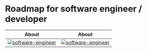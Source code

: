 # Roadmap for software engineer / developer

| About | About |  
| :---: | ----- |
| [![software-engineer](https://img.youtube.com/vi/oGy_uK6FrgE/0.jpg)](https://www.youtube.com/watch?v=oGy_uK6FrgE) | [![software-engineer](https://img.youtube.com/vi/J6rVaFzOEP8/0.jpg)](https://www.youtube.com/watch?v=J6rVaFzOEP8) |
